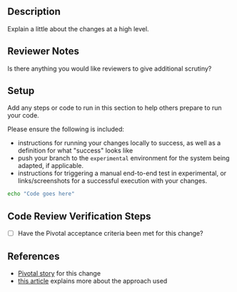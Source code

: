 ## Description

Explain a little about the changes at a high level.

## Reviewer Notes

Is there anything you would like reviewers to give additional scrutiny?

## Setup

Add any steps or code to run in this section to help others prepare to run your code.

Please ensure the following is included:
* instructions for running your changes locally to success, as well as a definition for what "success" looks like
* push your branch to the `experimental` environment for the system being adapted, if applicable.
* instructions for triggering a manual end-to-end test in experimental, or links/screenshots for a successful execution with your changes.

```sh
echo "Code goes here"
```

## Code Review Verification Steps

* [ ] Have the Pivotal acceptance criteria been met for this change?

## References

<!--
    If you didn't put the pivotal story ID in your branch name,
    please add this branch/PR to the story now.
-->

* [Pivotal story](tbd) for this change
* [this article](tbd) explains more about the approach used
